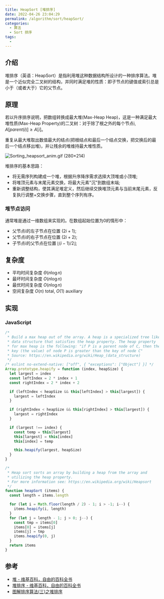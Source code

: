 ```yaml
---
title: HeapSort [堆排序]
date: 2022-04-26 23:04:29
permalink: /algorithm/sort/heapSort/
categories:
  - 算法
  - Sort 排序
tags:
  - 
---
```


## 介绍

堆排序（英语：HeapSort）是指利用堆这种数据结构所设计的一种排序算法。堆是一个近似完全二叉树的结构，并同时满足堆的性质：即子节点的键值或索引总是小于（或者大于）它的父节点。

<!-- more -->

## 原理

若以升序排序说明，把数组转换成最大堆(Max-Heap Heap)，这是一种满足最大堆性质(Max-Heap Property)的二叉树：对于除了根之外的每个节点i, $A[parent(i)] ≥ A[i]$。

重复从最大堆取出数值最大的结点(把根结点和最后一个结点交换，把交换后的最后一个结点移出堆)，并让残余的堆维持最大堆性质。

![Sorting_heapsort_anim.gif (280×214)](https://upload.wikimedia.org/wikipedia/commons/1/1b/Sorting_heapsort_anim.gif)

堆排序的基本思路：

- 将无需序列构建成一个堆，根据升序降序需求选择大顶堆或小顶堆;
- 将堆顶元素与末尾元素交换，将最大元素"沉"到数组末端;
- 重新调整结构，使其满足堆定义，然后继续交换堆顶元素与当前末尾元素，反复执行调整+交换步骤，直到整个序列有序。

### 堆节点访问

通常堆是通过一维数组来实现的。在数组起始位置为0的情形中：

- 父节点i的左子节点在位置 ${\displaystyle (2i+1)}$;
- 父节点i的右子节点在位置 ${\displaystyle (2i+2)}$;
- 子节点i的父节点在位置 ${\displaystyle \lfloor (i-1)/2\rfloor }$;

## 复杂度

- 平均时间复杂度 $\Theta (n\log n)$
- 最坏时间复杂度 $O(n\log n)$
- 最优时间复杂度 $O(n\log n)$
- 空间复杂度 $O(n)$ total, $O(1)$ auxiliary

## 实现

### JavaScript

```js
/*
 * Build a max heap out of the array. A heap is a specialized tree like
 * data structure that satisfies the heap property. The heap property
 * for max heap is the following: "if P is a parent node of C, then the
 * key (the value) of node P is greater than the key of node C"
 * Source: https://en.wikipedia.org/wiki/Heap_(data_structure)
 */
/* eslint no-extend-native: ["off", { "exceptions": ["Object"] }] */
Array.prototype.heapify = function (index, heapSize) {
  let largest = index
  const leftIndex = 2 * index + 1
  const rightIndex = 2 * index + 2

  if (leftIndex < heapSize && this[leftIndex] > this[largest]) {
    largest = leftIndex
  }

  if (rightIndex < heapSize && this[rightIndex] > this[largest]) {
    largest = rightIndex
  }

  if (largest !== index) {
    const temp = this[largest]
    this[largest] = this[index]
    this[index] = temp

    this.heapify(largest, heapSize)
  }
}

/*
 * Heap sort sorts an array by building a heap from the array and
 * utilizing the heap property.
 * For more information see: https://en.wikipedia.org/wiki/Heapsort
 */
function heapSort (items) {
  const length = items.length

  for (let i = Math.floor(length / 2) - 1; i > -1; i--) {
    items.heapify(i, length)
  }
  for (let j = length - 1; j > 0; j--) {
    const tmp = items[0]
    items[0] = items[j]
    items[j] = tmp
    items.heapify(0, j)
  }
  return items
}
```

## 参考

- [堆 - 维基百科，自由的百科全书](https://zh.wikipedia.org/wiki/%E5%A0%86%E7%A9%8D)
- [堆排序 - 维基百科，自由的百科全书](https://zh.wikipedia.org/wiki/%E5%A0%86%E6%8E%92%E5%BA%8F)
- [图解排序算法(三)之堆排序](https://www.cnblogs.com/chengxiao/p/6129630.html)